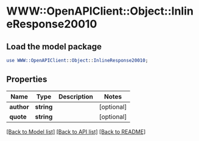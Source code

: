 # WWW::OpenAPIClient::Object::InlineResponse20010

## Load the model package
```perl
use WWW::OpenAPIClient::Object::InlineResponse20010;
```

## Properties
Name | Type | Description | Notes
------------ | ------------- | ------------- | -------------
**author** | **string** |  | [optional] 
**quote** | **string** |  | [optional] 

[[Back to Model list]](../README.md#documentation-for-models) [[Back to API list]](../README.md#documentation-for-api-endpoints) [[Back to README]](../README.md)


